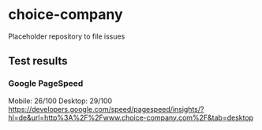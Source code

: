 # choice-company
Placeholder repository to file issues

## Test results

### Google PageSpeed
Mobile: 26/100
Desktop: 29/100
https://developers.google.com/speed/pagespeed/insights/?hl=de&url=http%3A%2F%2Fwww.choice-company.com%2F&tab=desktop
